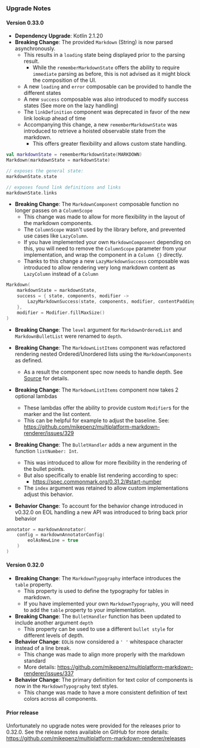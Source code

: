### Upgrade Notes

#### Version 0.33.0

- **Dependency Upgrade**: Kotlin 2.1.20
- **Breaking Change**: The provided `Markdown` (String) is now parsed asynchronously.
    - This results in a `loading` state being displayed prior to the parsing result.
        - While the `rememberMarkdownState` offers the ability to require `immediate` parsing as
          before, this is not advised as it might block the composition of the UI.
    - A new `loading` and `error` composable can be provided to handle the different states
    - A new `success` composable was also introduced to modify success states (See more on the lazy
      handling)
    - The `linkDefinition` component was deprecated in favor of the new link lookup ahead of time
    - Accompanying this change, a new `rememberMarkdownState` was introduced to retrieve a hoisted
      observable state from the markdown.
        - This offers greater flexibility and allows custom state handling.

```kotlin
val markdownState = rememberMarkdownState(MARKDOWN)
Markdown(markdownState = markdownState)

// exposes the general state:
markdownState.state

// exposes found link definitions and links
markdownState.links
```

- **Breaking Change**: The `MarkdownComponent` composable function no longer passes on a
  `ColumnScope`
    - This change was made to allow for more flexibility in the layout of the markdown components.
    - The `ColumnScope` wasn't used by the library before, and prevented use cases like
      `LazyColumn`.
    - If you have implemented your own `MarkdownComponent` depending on this, you will need to
      remove the `ColumnScope` parameter from your implementation, and wrap the component in a
      `Column {}` directly.
    - Thanks to this change a new `LazyMarkdownSuccess` composable was introduced to allow
      rendering very long markdown content as `LazyColumn` instead of a `Column`

```kotlin
Markdown(
    markdownState = markdownState,
    success = { state, components, modifier ->
        LazyMarkdownSuccess(state, components, modifier, contentPadding = PaddingValues(16.dp))
    },
    modifier = Modifier.fillMaxSize()
)
```

- **Breaking Change**: The `level` argument for `MarkdownOrderedList` and `MarkdownBulletList` were
  renamed to `depth`.
- **Breaking Change**: The `MarkdownListItems` component was refactored rendering nested
  Ordered/Unordered lists using the `MarkdownComponents` as defined.
    - As a result the component spec now needs to handle depth.
      See [Source](https://github.com/keta1/multiplatform-markdown-renderer/blob/develop/multiplatform-markdown-renderer/src/commonMain/kotlin/com/mikepenz/markdown/compose/components/MarkdownComponents.kt#L201-L208)
      for details.
- **Breaking Change**: The `MarkdownListItems` component now takes 2 optional lambdas
    - These lambdas offer the ability to provide custom `Modifier`s for the marker and the list
      content.
    - This can be helpful for example to adjust the baseline.
      See: https://github.com/mikepenz/multiplatform-markdown-renderer/issues/329
- **Breaking Change**: The `BulletHandler` adds a new argument in the function `listNumber: Int`.
    - This was introduced to allow for more flexibility in the rendering of the bullet points.
    - But also specifically to enable list rendering according to spec:
        - https://spec.commonmark.org/0.31.2/#start-number
    - The `index` argument was retained to allow custom implementations adjust this behavior.

- **Behavior Change**: To account for the behavior change introduced in v0.32.0 on EOL handling a
  new API was introduced to bring back prior behavior

```kotlin
annotator = markdownAnnotator(
    config = markdownAnnotatorConfig(
        eolAsNewLine = true
    )
)
```

#### Version 0.32.0

- **Breaking Change**: The `MarkdownTypography` interface introduces the `table` property.
    - This property is used to define the typography for tables in markdown.
    - If you have implemented your own `MarkdownTypography`, you will need to add the `table`
      property to your implementation.
- **Breaking Change**: The `BulletHandler` function has been updated to include another argument
  `depth`
    - This property can be used to use a different `bullet style` for different levels of depth.
- **Behavior Change**: `EOL`is now considered a `' '` whitespace character instead of a line break.
    - This change was made to align more properly with the markdown standard
    - More details: https://github.com/mikepenz/multiplatform-markdown-renderer/issues/337
- **Behavior Change**: The primary definition for text color of components is now in the
  `MarkdownTypography` text styles.
    - This change was made to have a more consistent definition of text colors across all
      components.

#### Prior release

Unfortunately no upgrade notes were provided for the releases prior to 0.32.0.
See the release notes available on GitHub for more
details: https://github.com/mikepenz/multiplatform-markdown-renderer/releases